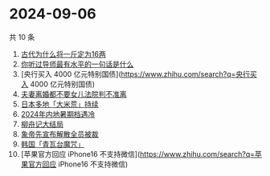 # 2024-09-06

共 10 条

<!-- BEGIN ZHIHUSEARCH -->
<!-- 最后更新时间 Fri Sep 06 2024 11:22:23 GMT+0800 (China Standard Time) -->
1. [古代为什么将一斤定为16两](https://www.zhihu.com/search?q=古代为什么将一斤定为16两)
1. [你听过导师最有水平的一句话是什么](https://www.zhihu.com/search?q=你听过导师最有水平的一句话是什么)
1. [央行买入 4000 亿元特别国债](https://www.zhihu.com/search?q=央行买入 4000 亿元特别国债)
1. [夫妻离婚都不要女儿法院判不准离](https://www.zhihu.com/search?q=夫妻离婚都不要女儿法院判不准离)
1. [日本多地「大米荒」持续](https://www.zhihu.com/search?q=日本多地「大米荒」持续)
1. [2024年内地暑期档遇冷](https://www.zhihu.com/search?q=2024年内地暑期档遇冷)
1. [柳舟记大结局](https://www.zhihu.com/search?q=柳舟记大结局)
1. [象帝先宣布解散全员被裁](https://www.zhihu.com/search?q=象帝先宣布解散全员被裁)
1. [韩国「青瓦台魔咒」](https://www.zhihu.com/search?q=韩国「青瓦台魔咒」)
1. [苹果官方回应 iPhone16 不支持微信](https://www.zhihu.com/search?q=苹果官方回应 iPhone16 不支持微信)
<!-- END ZHIHUSEARCH -->
